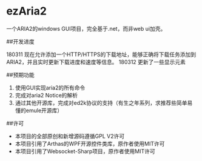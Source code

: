 # ezAria2
一个ARIA2的windows GUI项目，完全基于.net，而非web ui加壳。

##开发进度

180311 现在允许添加一个HTTP/HTTPS的下载地址，能够正确将下载任务添加到ARIA2，并且实时更新下载进度和速度等信息。
180312 更新了一些显示元素

##预期功能
1. 使用GUI实现aria2的所有命令
2. 完成对aria2 Notice的解析
3. 通过其他开源库，完成对ed2k协议的支持（有生之年系列，求推荐些简单易懂的emule开源库）

##许可
* 本项目的全部原创和新增源码遵循GPL V2许可
* 本项目引用了Arthas的WPF开源控件类库，原作者使用MIT许可
* 本项目引用了Websocket-Sharp项目，原作者使用MIT许可
